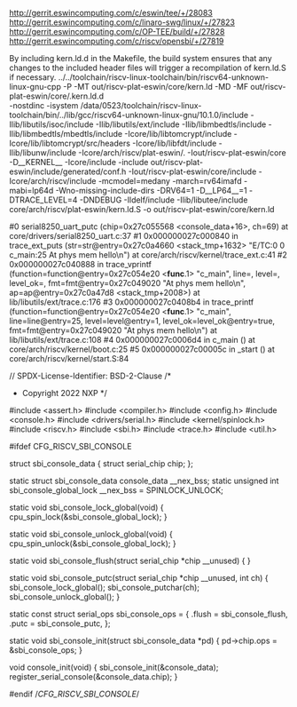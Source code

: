 http://gerrit.eswincomputing.com/c/eswin/tee/+/28083
http://gerrit.eswincomputing.com/c/linaro-swg/linux/+/27823
http://gerrit.eswincomputing.com/c/OP-TEE/build/+/27828
http://gerrit.eswincomputing.com/c/riscv/opensbi/+/27819


By including kern.ld.d in the Makefile, the build system ensures that any changes to the included header files will trigger a recompilation of kern.ld.S if necessary.
../../toolchain/riscv-linux-toolchain/bin/riscv64-unknown-linux-gnu-cpp -P -MT out/riscv-plat-eswin/core/kern.ld -MD -MF out/riscv-plat-eswin/core/.kern.ld.d \
        -nostdinc -isystem /data/0523/toolchain/riscv-linux-toolchain/bin/../lib/gcc/riscv64-unknown-linux-gnu/10.1.0/include -Ilib/libutils/isoc/include -Ilib/libutils/ext/include -Ilib/libmbedtls/include -Ilib/libmbedtls/mbedtls/include -Icore/lib/libtomcrypt/include -Icore/lib/libtomcrypt/src/headers -Icore/lib/libfdt/include -Ilib/libunw/include -Icore/arch/riscv/plat-eswin/. -Iout/riscv-plat-eswin/core -D__KERNEL__ -Icore/include -include out/riscv-plat-eswin/include/generated/conf.h -Iout/riscv-plat-eswin/core/include -Icore/arch/riscv/include -mcmodel=medany -march=rv64imafd -mabi=lp64d -Wno-missing-include-dirs -DRV64=1 -D__LP64__=1 -DTRACE_LEVEL=4 -DNDEBUG -Ildelf/include -Ilib/libutee/include core/arch/riscv/plat-eswin/kern.ld.S -o out/riscv-plat-eswin/core/kern.ld

#0  serial8250_uart_putc (chip=0x27c055568 <console_data+16>, ch=69) at core/drivers/serial8250_uart.c:37
#1  0x000000027c000840 in trace_ext_puts (str=str@entry=0x27c0a4660 <stack_tmp+1632> "E/TC:0 0 c_main:25 At phys mem hello\n")
    at core/arch/riscv/kernel/trace_ext.c:41
#2  0x000000027c040888 in trace_vprintf (function=function@entry=0x27c054e20 <__func__.1> "c_main", line=<optimized out>, level=<optimized out>, 
    level_ok=<optimized out>, fmt=fmt@entry=0x27c049020 "At phys mem hello\n", ap=ap@entry=0x27c0a47d8 <stack_tmp+2008>)
    at lib/libutils/ext/trace.c:176
#3  0x000000027c0408b4 in trace_printf (function=function@entry=0x27c054e20 <__func__.1> "c_main", line=line@entry=25, level=level@entry=1, 
    level_ok=level_ok@entry=true, fmt=fmt@entry=0x27c049020 "At phys mem hello\n") at lib/libutils/ext/trace.c:108
#4  0x000000027c0006d4 in c_main () at core/arch/riscv/kernel/boot.c:25
#5  0x000000027c00005c in _start () at core/arch/riscv/kernel/start.S:84




// SPDX-License-Identifier: BSD-2-Clause
/*
 * Copyright 2022 NXP
 */

#include <assert.h>
#include <compiler.h>
#include <config.h>
#include <console.h>
#include <drivers/serial.h>
#include <kernel/spinlock.h>
#include <riscv.h>
#include <sbi.h>
#include <trace.h>
#include <util.h>

#ifdef CFG_RISCV_SBI_CONSOLE

struct sbi_console_data {
	struct serial_chip chip;
};

static struct sbi_console_data console_data __nex_bss;
static unsigned int sbi_console_global_lock __nex_bss = SPINLOCK_UNLOCK;

static void sbi_console_lock_global(void)
{
	cpu_spin_lock(&sbi_console_global_lock);
}

static void sbi_console_unlock_global(void)
{
	cpu_spin_unlock(&sbi_console_global_lock);
}

static void sbi_console_flush(struct serial_chip *chip __unused)
{
}

static void sbi_console_putc(struct serial_chip *chip __unused,
			     int ch)
{
	sbi_console_lock_global();
	sbi_console_putchar(ch);
	sbi_console_unlock_global();
}

static const struct serial_ops sbi_console_ops = {
	.flush = sbi_console_flush,
	.putc = sbi_console_putc,
};

static void sbi_console_init(struct sbi_console_data *pd)
{
	pd->chip.ops = &sbi_console_ops;
}

void console_init(void)
{
	sbi_console_init(&console_data);
	register_serial_console(&console_data.chip);
}

#endif /*CFG_RISCV_SBI_CONSOLE*/

